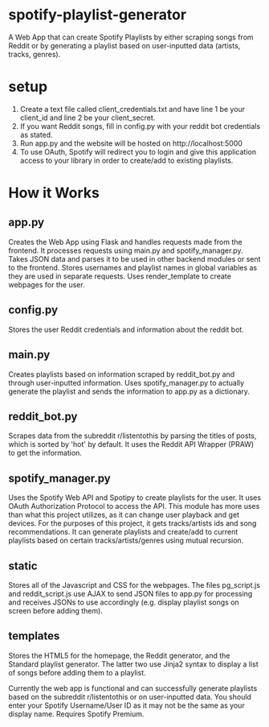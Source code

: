 # spotify-playlist-generator
A Web App that can create Spotify Playlists by either scraping songs from Reddit or by generating a playlist based on user-inputted data (artists, tracks, genres).

# setup
1. Create a text file called client_credentials.txt and have line 1 be your client_id and line 2 be your client_secret.
2. If you want Reddit songs, fill in config.py with your reddit bot credentials as stated.
3. Run app.py and the website will be hosted on http://localhost:5000
4. To use OAuth, Spotify will redirect you to login and give this application access to your library in order to create/add to existing playlists.

# How it Works

## app.py
Creates the Web App using Flask and handles requests made from the frontend. It processes requests using main.py and spotify_manager.py. Takes JSON data and parses it to be used in other backend modules or sent to the frontend. Stores usernames and playlist names in global variables as they are used in separate requests. Uses render_template to create webpages for the user.

## config.py
Stores the user Reddit credentials and information about the reddit bot.

## main.py
Creates playlists based on information scraped by reddit_bot.py and through user-inputted information. Uses spotify_manager.py to actually generate the playlist and sends the information to app.py as a dictionary.

## reddit_bot.py
Scrapes data from the subreddit r/listentothis by parsing the titles of posts, which is sorted by 'hot' by default. It uses the Reddit API Wrapper (PRAW) to get the information.

## spotify_manager.py
Uses the Spotify Web API and Spotipy to create playlists for the user. It uses OAuth Authorization Protocol to access the API. This module has more uses than what this project utilizes, as it can change user playback and get devices. For the purposes of this project, it gets tracks/artists ids and song recommendations. It can generate playlists and create/add to current playlists based on certain tracks/artists/genres using mutual recursion.

## static
Stores all of the Javascript and CSS for the webpages. The files pg_script.js and reddit_script.js use AJAX to send JSON files to app.py for processing and receives JSONs to use accordingly (e.g. display playlist songs on screen before adding them).

## templates
Stores the HTML5 for the homepage, the Reddit generator, and the Standard playlist generator. The latter two use Jinja2 syntax to display a list of songs before adding them to a playlist.


Currently the web app is functional and can successfully generate playlists based on the subreddit r/listentothis or on user-inputted data. You should enter your Spotify Username/User ID as it may not be the same as your display name. Requires Spotify Premium.
